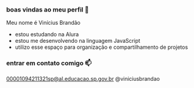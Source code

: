 ### boas vindas ao meu perfil 💙

Meu nome é Vinícius Brandão

- estou estudando na Alura
- estou me desenvolvendo na linguagem JavaScript
- utilizo esse espaço para organização e compartilhamento de projetos

### entrar em contato comigo 📫

00001094211321sp@al.educacao.sp.gov.br
@viniciusbrandao
